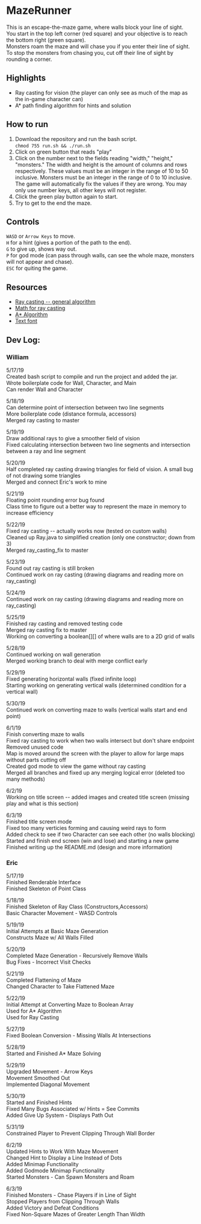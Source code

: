 # MazeRunner
This is an escape-the-maze game, where walls block your line of sight.  
You start in the top left corner (red square) and your objective is to reach the bottom right (green square).  
Monsters roam the maze and will chase you if you enter their line of sight.  
To stop the monsters from chasing you, cut off their line of sight by rounding a corner.

## Highlights  
* Ray casting for vision (the player can only see as much of the map as the in-game character can)
* A* path finding algorithm for hints and solution

## How to run  
1. Download the repository and run the bash script.  
```chmod 755 run.sh && ./run.sh```  
2. Click on green button that reads "play"
3. Click on the number next to the fields reading "width," "height," "monsters." The width and height is the amount 
of columns and rows respectively. These values must be an integer in the range of 10 to 50 inclusive. Monsters must be 
an integer in the range of 0 to 10 inclusive. The game will automatically fix the values if they are wrong. You may only use
number keys, all other keys will not register.  
4. Click the green play button again to start.
5. Try to get to the end the maze.

## Controls  
```WASD``` or ```Arrow Keys``` to move.  
```H``` for a hint (gives a portion of the path to the end).    
```G``` to give up, shows way out.  
```P``` for god mode (can pass through walls, can see the whole maze, monsters will not appear and chase).  
````ESC```` for quiting the game.  

## Resources
* [Ray casting -- general algorithm](https://www.redblobgames.com/articles/visibility/)  
* [Math for ray casting](https://en.wikipedia.org/wiki/Line%E2%80%93line_intersection)  
* [A* Algorithm](https://www.geeksforgeeks.org/a-search-algorithm/)  
* [Text font](https://textcraft.net/)

## Dev Log:
### William  
5/17/19  
Created bash script to compile and run the project and added the jar.  
Wrote boilerplate code for Wall, Character, and Main  
Can render Wall and Character  

5/18/19  
Can determine point of intersection between two line segments  
More boilerplate code (distance formula, accessors)  
Merged ray casting to master  

5/19/19  
Draw additional rays to give a smoother field of vision  
Fixed calculating intersection between two line segments and intersection between a ray and line segment  

5/20/19  
Half completed ray casting drawing triangles for field of vision. A small bug of not drawing some triangles  
Merged and connect Eric's work to mine  

5/21/19  
Floating point rounding error bug found  
Class time to figure out a better way to represent the maze in memory to increase efficiency  

5/22/19  
Fixed ray casting -- actually works now (tested on custom walls)  
Cleaned up Ray.java to simplified creation (only one constructor; down from 3)  
Merged ray_casting_fix to master  

5/23/19  
Found out ray casting is still broken  
Continued work on ray casting (drawing diagrams and reading more on ray_casting)  

5/24/19  
Continued work on ray casting (drawing diagrams and reading more on ray_casting)  

5/25/19  
Finished ray casting and removed testing code  
Merged ray casting fix to master  
Working on converting a boolean[][] of where walls are to a 2D grid of walls  

5/28/19  
Continued working on wall generation  
Merged working branch to deal with merge conflict early  

5/29/19  
Fixed generating horizontal walls (fixed infinite loop)  
Starting working on generating vertical walls (determined condition for a vertical wall) 

5/30/19  
Continued work on converting maze to walls (vertical walls start and end point)  

6/1/19  
Finish converting maze to walls  
Fixed ray casting to work when two walls intersect but don't share endpoint  
Removed unused code  
Map is moved around the screen with the player to allow for large maps without parts cutting off  
Created god mode to view the game without ray casting  
Merged all branches and fixed up any merging logical error (deleted too many methods)  

6/2/19  
Working on title screen -- added images and created title screen (missing play and what is this section)  

6/3/19  
Finished title screen mode  
Fixed too many verticies forming and causing weird rays to form  
Added check to see if two Character can see each other (no walls blocking)  
Started and finish end screen (win and lose) and starting a new game  
Finished writing up the README.md (design and more information)  

### Eric  
5/17/19  
Finished Renderable Interface  
Finished Skeleton of Point Class  

5/18/19  
Finished Skeleton of Ray Class (Constructors,Accessors)  
Basic Character Movement - WASD Controls  

5/19/19  
Initial Attempts at Basic Maze Generation  
Constructs Maze w/ All Walls Filled  

5/20/19  
Completed Maze Generation - Recursively Remove Walls  
Bug Fixes - Incorrect Visit Checks  

5/21/19   
Completed Flattening of Maze  
Changed Character to Take Flattened Maze  

5/22/19  
Initial Attempt at Converting Maze to Boolean Array   
Used for A* Algorithm  
Used for Ray Casting  

5/27/19  
Fixed Boolean Conversion - Missing Walls At Intersections  

5/28/19  
Started and Finished A* Maze Solving  

5/29/19  
Upgraded Movement - Arrow Keys  
Movement Smoothed Out  
Implemented Diagonal Movement  

5/30/19  
Started and Finished Hints  
Fixed Many Bugs Associated w/ Hints = See Commits  
Added Give Up System - Displays Path Out  

5/31/19  
Constrained Player to Prevent Clipping Through Wall Border  

6/2/19  
Updated Hints to Work With Maze Movement  
Changed Hint to Display a Line Instead of Dots  
Added Minimap Functionality  
Added Godmode Minimap Functionality  
Started Monsters - Can Spawn Monsters and Roam  

6/3/19  
Finished Monsters - Chase Players if in Line of Sight  
Stopped Players from Clipping Through Walls  
Added Victory and Defeat Conditions  
Fixed Non-Square Mazes of Greater Length Than Width  

